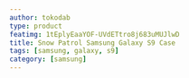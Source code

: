 ```yaml
---
author: tokodab
type: product
featimg: 1tEplyEaaYOF-UVdETtro8j683uMUJlwD
title: Snow Patrol Samsung Galaxy S9 Case
tags: [samsung, galaxy, s9]
category: [samsung]
---
```

